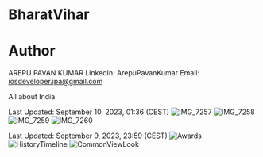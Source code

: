 # BharatVihar

# Author
AREPU PAVAN KUMAR
LinkedIn: ArepuPavanKumar
Email: iosdeveloper.ipa@gmail.com

All about India

Last Updated: September 10, 2023, 01:36  (CEST)
![IMG_7257](https://github.com/pavan-kumar-arepu/BharatVihar/assets/13812858/35f81265-363c-4d32-b79f-631f02e10415)
![IMG_7258](https://github.com/pavan-kumar-arepu/BharatVihar/assets/13812858/73ca377b-0378-48d7-b308-540de5f21587)
![IMG_7259](https://github.com/pavan-kumar-arepu/BharatVihar/assets/13812858/ae81fd3a-371e-4b55-aed8-bd8b5c536f80)
![IMG_7260](https://github.com/pavan-kumar-arepu/BharatVihar/assets/13812858/9092dd25-75a5-42da-87e6-a2e8047f44c5)



Last Updated: September 9, 2023, 23:59  (CEST)
![Awards](https://github.com/pavan-kumar-arepu/BharatVihar/assets/13812858/4756903b-ebf8-48b7-9b59-9347e3dbe0b1)
![HistoryTimeline](https://github.com/pavan-kumar-arepu/BharatVihar/assets/13812858/8d453808-d83d-4702-9cc1-1000d2ce6c0f)
![CommonViewLook](https://github.com/pavan-kumar-arepu/BharatVihar/assets/13812858/207db391-83ab-428a-97a3-6c26edee0231)
